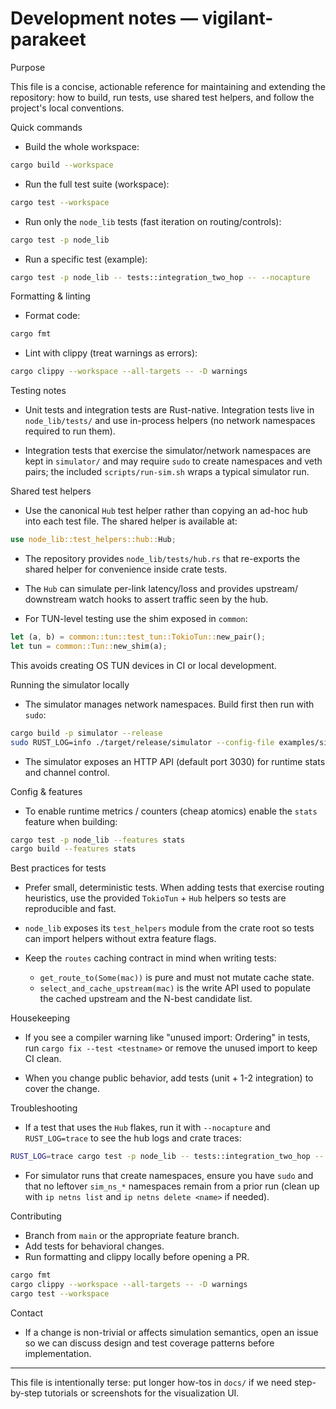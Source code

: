 # Development notes — vigilant-parakeet

Purpose

This file is a concise, actionable reference for maintaining and extending the
repository: how to build, run tests, use shared test helpers, and follow the
project's local conventions.

Quick commands

- Build the whole workspace:

```bash
cargo build --workspace
```

- Run the full test suite (workspace):

```bash
cargo test --workspace
```

- Run only the `node_lib` tests (fast iteration on routing/controls):

```bash
cargo test -p node_lib
```

- Run a specific test (example):

```bash
cargo test -p node_lib -- tests::integration_two_hop -- --nocapture
```

Formatting & linting

- Format code:

```bash
cargo fmt
```

- Lint with clippy (treat warnings as errors):

```bash
cargo clippy --workspace --all-targets -- -D warnings
```

Testing notes

- Unit tests and integration tests are Rust-native. Integration tests live in
  `node_lib/tests/` and use in-process helpers (no network namespaces required
  to run them).

- Integration tests that exercise the simulator/network namespaces are kept in
  `simulator/` and may require `sudo` to create namespaces and veth pairs; the
  included `scripts/run-sim.sh` wraps a typical simulator run.

Shared test helpers

- Use the canonical `Hub` test helper rather than copying an ad-hoc hub into
  each test file. The shared helper is available at:

```rust
use node_lib::test_helpers::hub::Hub;
```

  - The repository provides `node_lib/tests/hub.rs` that re-exports the shared
    helper for convenience inside crate tests.
  - The `Hub` can simulate per-link latency/loss and provides upstream/
    downstream watch hooks to assert traffic seen by the hub.

- For TUN-level testing use the shim exposed in `common`:

```rust
let (a, b) = common::tun::test_tun::TokioTun::new_pair();
let tun = common::Tun::new_shim(a);
```

  This avoids creating OS TUN devices in CI or local development.

Running the simulator locally

- The simulator manages network namespaces. Build first then run with `sudo`:

```bash
cargo build -p simulator --release
sudo RUST_LOG=info ./target/release/simulator --config-file examples/simulator.yaml --pretty
```

- The simulator exposes an HTTP API (default port 3030) for runtime stats and
  channel control.

Config & features

- To enable runtime metrics / counters (cheap atomics) enable the `stats`
  feature when building:

```bash
cargo test -p node_lib --features stats
cargo build --features stats
```

Best practices for tests

- Prefer small, deterministic tests. When adding tests that exercise routing
  heuristics, use the provided `TokioTun` + `Hub` helpers so tests are
  reproducible and fast.

- `node_lib` exposes its `test_helpers` module from the crate root so tests
  can import helpers without extra feature flags.

- Keep the `routes` caching contract in mind when writing tests:
  - `get_route_to(Some(mac))` is pure and must not mutate cache state.
  - `select_and_cache_upstream(mac)` is the write API used to populate the
    cached upstream and the N-best candidate list.

Housekeeping

- If you see a compiler warning like "unused import: Ordering" in tests, run
  `cargo fix --test <testname>` or remove the unused import to keep CI clean.

- When you change public behavior, add tests (unit + 1-2 integration) to cover
  the change.

Troubleshooting

- If a test that uses the `Hub` flakes, run it with `--nocapture` and
  `RUST_LOG=trace` to see the hub logs and crate traces:

```bash
RUST_LOG=trace cargo test -p node_lib -- tests::integration_two_hop -- --nocapture
```

- For simulator runs that create namespaces, ensure you have `sudo` and
  that no leftover `sim_ns_*` namespaces remain from a prior run (clean up
  with `ip netns list` and `ip netns delete <name>` if needed).

Contributing

- Branch from `main` or the appropriate feature branch.
- Add tests for behavioral changes.
- Run formatting and clippy locally before opening a PR.

```bash
cargo fmt
cargo clippy --workspace --all-targets -- -D warnings
cargo test --workspace
```

Contact

- If a change is non-trivial or affects simulation semantics, open an issue so
  we can discuss design and test coverage patterns before implementation.

---

This file is intentionally terse: put longer how-tos in `docs/` if we need
step-by-step tutorials or screenshots for the visualization UI.
